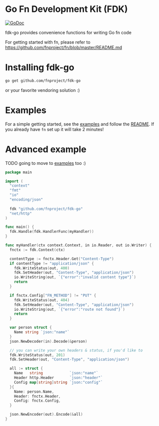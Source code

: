 # Go Fn Development Kit (FDK)

[![GoDoc](https://godoc.org/github.com/fnproject/fdk-go?status.svg)](https://godoc.org/github.com/fnproject/fdk-go)

fdk-go provides convenience functions for writing Go fn code

For getting started with fn, please refer to https://github.com/fnproject/fn/blob/master/README.md

# Installing fdk-go

```sh
go get github.com/fnproject/fdk-go
```

or your favorite vendoring solution :)

# Examples

For a simple getting started, see the [examples](/examples/hello) and follow
the [README](/examples/hello/README.md). If you already have `fn` set up it
will take 2 minutes!

# Advanced example

TODO going to move to [examples](examples/) too :)

```go
package main

import (
  "context"
  "fmt"
  "io"
  "encoding/json"
  
  fdk "github.com/fnproject/fdk-go"
  "net/http"
)

func main() {
  fdk.Handle(fdk.HandlerFunc(myHandler))
}

func myHandler(ctx context.Context, in io.Reader, out io.Writer) {
  fnctx := fdk.Context(ctx)

  contentType := fnctx.Header.Get("Content-Type")
  if contentType != "application/json" {
    fdk.WriteStatus(out, 400)
    fdk.SetHeader(out, "Content-Type", "application/json")
    io.WriteString(out, `{"error":"invalid content type"}`)
    return
  }

  if fnctx.Config["FN_METHOD"] != "PUT" {
    fdk.WriteStatus(out, 404)
    fdk.SetHeader(out, "Content-Type", "application/json")
    io.WriteString(out, `{"error":"route not found"}`)
    return
  }

  var person struct {
    Name string `json:"name"`
  }
  json.NewDecoder(in).Decode(&person)

  // you can write your own headers & status, if you'd like to
  fdk.WriteStatus(out, 201)
  fdk.SetHeader(out, "Content-Type", "application/json")

  all := struct {
    Name   string            `json:"name"`
    Header http.Header       `json:"header"`
    Config map[string]string `json:"config"`
  }{
    Name: person.Name,
    Header: fnctx.Header,
    Config: fnctx.Config,
  }

  json.NewEncoder(out).Encode(&all)
}
```

